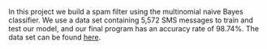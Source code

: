 In this project we build a spam filter using the multinomial naive Bayes classifier. We use a data set containing 5,572 SMS messages to train and test our model, and our final program has an accuracy rate of 98.74%. The data set can be found [here](https://archive.ics.uci.edu/ml/datasets/sms+spam+collection).
